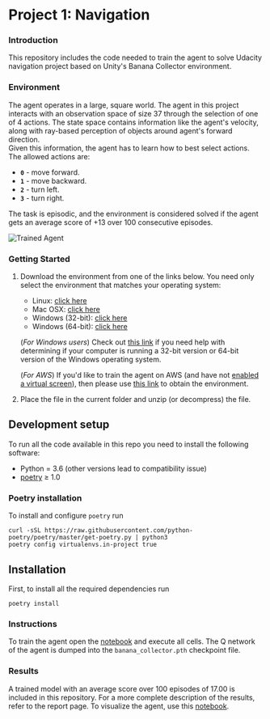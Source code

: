 [//]: # (Image References)

[image1]: https://user-images.githubusercontent.com/10624937/42135619-d90f2f28-7d12-11e8-8823-82b970a54d7e.gif "Trained Agent"

# Project 1: Navigation

### Introduction

This repository includes the code needed to train the agent to solve Udacity navigation project based 
on Unity's Banana Collector environment. 

### Environment 

The agent operates in a large, square world. 
The agent in this project interacts with an observation space of size 37 through the selection of one 
of 4 actions.
The state space contains information like the agent's velocity, along with ray-based perception of objects around agent's forward direction.  
Given this information, the agent has to learn how to best select actions.
The allowed actions are:
- **`0`** - move forward.
- **`1`** - move backward.
- **`2`** - turn left.
- **`3`** - turn right.

The task is episodic, and the environment is considered solved if the agent gets an average score of +13 over 100 consecutive episodes.


![Trained Agent][image1]

### Getting Started

1. Download the environment from one of the links below.  You need only select the environment that matches your operating system:
    - Linux: [click here](https://s3-us-west-1.amazonaws.com/udacity-drlnd/P1/Banana/Banana_Linux.zip)
    - Mac OSX: [click here](https://s3-us-west-1.amazonaws.com/udacity-drlnd/P1/Banana/Banana.app.zip)
    - Windows (32-bit): [click here](https://s3-us-west-1.amazonaws.com/udacity-drlnd/P1/Banana/Banana_Windows_x86.zip)
    - Windows (64-bit): [click here](https://s3-us-west-1.amazonaws.com/udacity-drlnd/P1/Banana/Banana_Windows_x86_64.zip)
    
    (_For Windows users_) Check out [this link](https://support.microsoft.com/en-us/help/827218/how-to-determine-whether-a-computer-is-running-a-32-bit-version-or-64) if you need help with determining if your computer is running a 32-bit version or 64-bit version of the Windows operating system.

    (_For AWS_) If you'd like to train the agent on AWS (and have not [enabled a virtual screen](https://github.com/Unity-Technologies/ml-agents/blob/master/docs/Training-on-Amazon-Web-Service.md)), then please use [this link](https://s3-us-west-1.amazonaws.com/udacity-drlnd/P1/Banana/Banana_Linux_NoVis.zip) to obtain the environment.

2. Place the file in the current folder and unzip (or decompress) the file. 

## Development setup

To run all the code available in this repo you need to install the following software:

* Python = 3.6 (other versions lead to compatibility issue)
* [poetry](https://python-poetry.org/) ≥ 1.0

### Poetry installation
To install and configure `poetry` run 
```shell script
curl -sSL https://raw.githubusercontent.com/python-poetry/poetry/master/get-poetry.py | python3
poetry config virtualenvs.in-project true
```

## Installation

First, to install all the required dependencies run
```shell script
poetry install
```

### Instructions

To train the agent open the [notebook](Navigation.ipynb) and execute all cells.
The Q network of the agent is dumped into the `banana_collector.pth` checkpoint file. 

### Results

A trained model with an average score over 100 episodes of 17.00 is included in this repository.
For a more complete description of the results, refer to the report page.
To visualize the agent, use this [notebook](Visualize.ipynb).